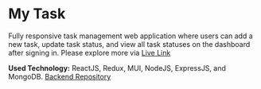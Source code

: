 # My Task

Fully responsive task management web application where users can add a new
task, update task status, and view all task statuses on the dashboard after signing in. Please explore  more via [Live Link]()

**Used Technology:** ReactJS, Redux, MUI, NodeJS, ExpressJS, and MongoDB. [Backend Repository](https://github.com/Arifur-Rahaman/my-task-server)
